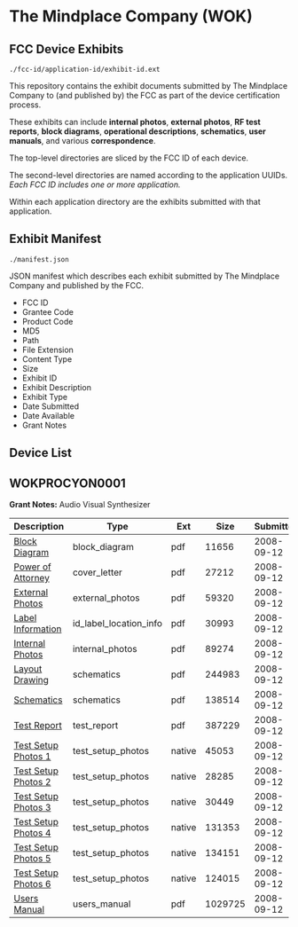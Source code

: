 # The Mindplace Company (WOK)
## FCC Device Exhibits

```
./fcc-id/application-id/exhibit-id.ext
```

This repository contains the exhibit documents submitted by The Mindplace Company to (and published by) the FCC as part of the device certification process.

These exhibits can include **internal photos**, **external photos**, **RF test reports**, **block diagrams**, **operational descriptions**, **schematics**, **user manuals**, and various **correspondence**.

The top-level directories are sliced by the FCC ID of each device.

The second-level directories are named according to the application UUIDs. *Each FCC ID includes one or more application.*

Within each application directory are the exhibits submitted with that application. 

## Exhibit Manifest

```
./manifest.json
```

JSON manifest which describes each exhibit submitted by The Mindplace Company and published by the FCC.

- FCC ID
- Grantee Code
- Product Code
- MD5
- Path
- File Extension
- Content Type
- Size
- Exhibit ID
- Exhibit Description
- Exhibit Type
- Date Submitted
- Date Available
- Grant Notes

## Device List
## WOKPROCYON0001
**Grant Notes:** Audio Visual Synthesizer

| Description | Type | Ext | Size | Submitted | Available |
| ----------- | ---- | --- | ---- | --------- | --------- |
| [Block Diagram](WOKPROCYON0001/8d2bae4b6ad68b00d7843e6601ac4a12/1000573.pdf) | block_diagram | pdf | 11656 | 2008-09-12 | 2008-09-12 |
| [Power of Attorney](WOKPROCYON0001/8d2bae4b6ad68b00d7843e6601ac4a12/1000578.pdf) | cover_letter | pdf | 27212 | 2008-09-12 | 2008-09-12 |
| [External Photos](WOKPROCYON0001/8d2bae4b6ad68b00d7843e6601ac4a12/1000574.pdf) | external_photos | pdf | 59320 | 2008-09-12 | 2008-09-12 |
| [Label Information](WOKPROCYON0001/8d2bae4b6ad68b00d7843e6601ac4a12/1000575.pdf) | id_label_location_info | pdf | 30993 | 2008-09-12 | 2008-09-12 |
| [Internal Photos](WOKPROCYON0001/8d2bae4b6ad68b00d7843e6601ac4a12/1000576.pdf) | internal_photos | pdf | 89274 | 2008-09-12 | 2008-09-12 |
| [Layout Drawing](WOKPROCYON0001/8d2bae4b6ad68b00d7843e6601ac4a12/1000577.pdf) | schematics | pdf | 244983 | 2008-09-12 | 2008-09-12 |
| [Schematics](WOKPROCYON0001/8d2bae4b6ad68b00d7843e6601ac4a12/1000579.pdf) | schematics | pdf | 138514 | 2008-09-12 | 2008-09-12 |
| [Test Report](WOKPROCYON0001/8d2bae4b6ad68b00d7843e6601ac4a12/1000580.pdf) | test_report | pdf | 387229 | 2008-09-12 | 2008-09-12 |
| [Test Setup Photos 1](WOKPROCYON0001/8d2bae4b6ad68b00d7843e6601ac4a12/1000581.native) | test_setup_photos | native | 45053 | 2008-09-12 | 2008-09-12 |
| [Test Setup Photos 2](WOKPROCYON0001/8d2bae4b6ad68b00d7843e6601ac4a12/1000582.native) | test_setup_photos | native | 28285 | 2008-09-12 | 2008-09-12 |
| [Test Setup Photos 3](WOKPROCYON0001/8d2bae4b6ad68b00d7843e6601ac4a12/1000583.native) | test_setup_photos | native | 30449 | 2008-09-12 | 2008-09-12 |
| [Test Setup Photos 4](WOKPROCYON0001/8d2bae4b6ad68b00d7843e6601ac4a12/1000584.native) | test_setup_photos | native | 131353 | 2008-09-12 | 2008-09-12 |
| [Test Setup Photos 5](WOKPROCYON0001/8d2bae4b6ad68b00d7843e6601ac4a12/1000585.native) | test_setup_photos | native | 134151 | 2008-09-12 | 2008-09-12 |
| [Test Setup Photos 6](WOKPROCYON0001/8d2bae4b6ad68b00d7843e6601ac4a12/1000586.native) | test_setup_photos | native | 124015 | 2008-09-12 | 2008-09-12 |
| [Users Manual](WOKPROCYON0001/8d2bae4b6ad68b00d7843e6601ac4a12/1000587.pdf) | users_manual | pdf | 1029725 | 2008-09-12 | 2008-09-12 |
